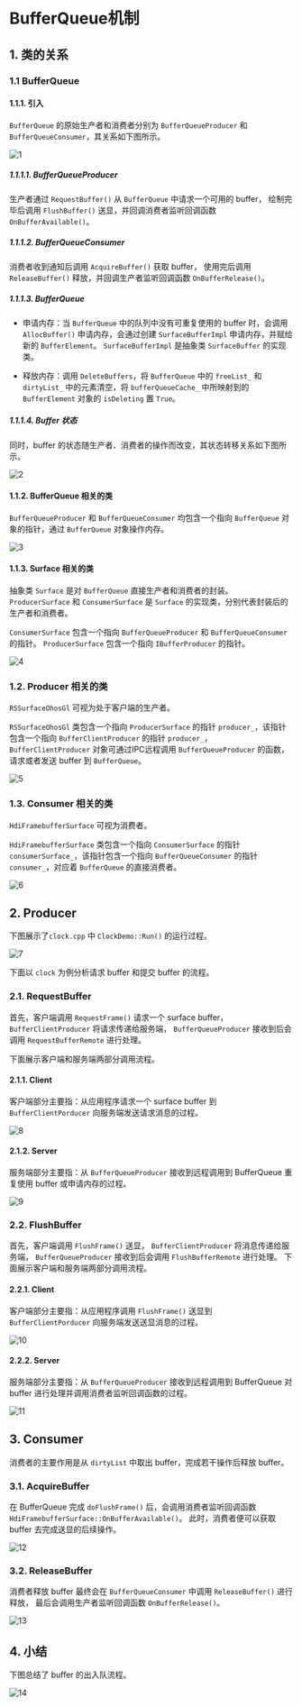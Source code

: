 # BufferQueue机制

## 1. 类的关系

### 1.1 BufferQueue

#### 1.1.1. 引入

`BufferQueue` 的原始生产者和消费者分别为 `BufferQueueProducer` 和 `BufferQueueConsumer`，其关系如下图所示。

![1](picture/1.png)

##### 1.1.1.1. BufferQueueProducer
生产者通过 `RequestBuffer()` 从 `BufferQueue` 中请求一个可用的 buffer，
绘制完毕后调用 `FlushBuffer()` 送显，并回调消费者监听回调函数 `OnBufferAvailable()`。

##### 1.1.1.2. BufferQueueConsumer 
消费者收到通知后调用 `AcquireBuffer()` 获取 buffer，
使用完后调用 `ReleaseBuffer()` 释放，并回调生产者监听回调函数 `OnBufferRelease()`。

##### 1.1.1.3. BufferQueue
+ 申请内存：当 `BufferQueue` 中的队列中没有可重复使用的 buffer 时，会调用 `AllocBuffer()` 申请内存，会通过创建 `SurfaceBufferImpl` 申请内存，并赋给新的 `BufferElement`。
`SurfaceBufferImpl` 是抽象类 `SurfaceBuffer` 的实现类。

+ 释放内存：调用 `DeleteBuffers`，将 `BufferQueue` 中的 `freeList_` 和 `dirtyList_` 中的元素清空，将 `bufferQueueCache_` 中所映射到的 `BufferElement` 对象的 `isDeleting` 置 `True`。

##### 1.1.1.4. Buffer 状态
同时，buffer 的状态随生产者、消费者的操作而改变，其状态转移关系如下图所示。

![2](picture/2.png)

#### 1.1.2. BufferQueue 相关的类

`BufferQueueProducer` 和 `BufferQueueConsumer` 均包含一个指向 `BufferQueue` 对象的指针，通过 `BufferQueue` 对象操作内存。

![3](picture/3.png)

#### 1.1.3. Surface 相关的类

抽象类 `Surface` 是对 `BufferQueue` 直接生产者和消费者的封装。
`ProducerSurface` 和 `ConsumerSurface` 是 `Surface` 的实现类，分别代表封装后的生产者和消费者。

`ConsumerSurface` 包含一个指向 `BufferQueueProducer` 和 `BufferQueueConsumer` 的指针。
`ProducerSurface` 包含一个指向 `IBufferProducer` 的指针。

![4](picture/4.png)

### 1.2. Producer 相关的类

`RSSurfaceOhosGl` 可视为处于客户端的生产者。

`RSSurfaceOhosGl` 类包含一个指向 `ProducerSurface` 的指针 `producer_`，该指针包含一个指向 `BufferClientProducer` 的指针 `producer_`，
`BufferClientProducer` 对象可通过IPC远程调用 `BufferQueueProducer` 的函数，请求或者发送 buffer 到 `BufferQueue`。

![5](picture/5.png)

### 1.3. Consumer 相关的类

`HdiFramebufferSurface` 可视为消费者。

`HdiFramebufferSurface` 类包含一个指向 `ConsumerSurface` 的指针 `consumerSurface_`，该指针包含一个指向 `BufferQueueConsumer` 的指针 `consumer_`，对应着 `BufferQueue` 的直接消费者。
 
![6](picture/6.png)

## 2. Producer
下图展示了`clock.cpp` 中 `ClockDemo::Run()` 的运行过程。

![7](picture/7.png)

下面以 `clock` 为例分析请求 buffer 和提交 buffer 的流程。

### 2.1. RequestBuffer

首先，客户端调用 `RequestFrame()` 请求一个 surface buffer，
`BufferClientProducer` 将请求传递给服务端，
`BufferQueueProducer` 接收到后会调用 `RequestBufferRemote` 进行处理。

下面展示客户端和服务端两部分调用流程。

#### 2.1.1. Client

客户端部分主要指：从应用程序请求一个 surface buffer 到 `BufferClientPorducer` 向服务端发送请求消息的过程。

![8](picture/8.png)

#### 2.1.2. Server

服务端部分主要指：从 `BufferQueueProducer` 接收到远程调用到 BufferQueue 重复使用 buffer 或申请内存的过程。

![9](picture/9.png)

### 2.2. FlushBuffer

首先，客户端调用 `FlushFrame()` 送显，
`BufferClientProducer` 将消息传递给服务端，
`BufferQueueProducer` 接收到后会调用 `FlushBufferRemote` 进行处理。
下面展示客户端和服务端两部分调用流程。

#### 2.2.1. Client

客户端部分主要指：从应用程序调用 `FlushFrame()` 送显到 `BufferClientPorducer` 向服务端发送送显消息的过程。

![10](picture/10.png)

#### 2.2.2. Server

服务端部分主要指：从 `BufferQueueProducer` 接收到远程调用到 BufferQueue 对 buffer 进行处理并调用消费者监听回调函数的过程。

![11](picture/11.png)

## 3. Consumer

消费者的主要作用是从 `dirtyList` 中取出 buffer，完成若干操作后释放 buffer。

### 3.1. AcquireBuffer

在 BufferQueue 完成 `doFlushFrame()` 后，会调用消费者监听回调函数 `HdiFramebufferSurface::OnBufferAvailable()`。
此时，消费者便可以获取 buffer 去完成送显的后续操作。 

![12](picture/12.png)

### 3.2. ReleaseBuffer

消费者释放 buffer 最终会在 `BufferQueueConsumer` 中调用 `ReleaseBuffer()` 进行释放，
最后会调用生产者监听回调函数 `OnBufferRelease()`。

![13](picture/13.png)

## 4. 小结

下图总结了 buffer 的出入队流程。

![14](picture/14.png)


